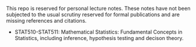 This repo is reserved for personal lecture notes. These notes have not been subjected to the usual scrutiny reserved for formal publications and are missing references and citations.

- STAT510-STAT511: Mathematical Statistics: Fundamental Concepts in Statistics, including inference, hypothesis testing and decison theory.